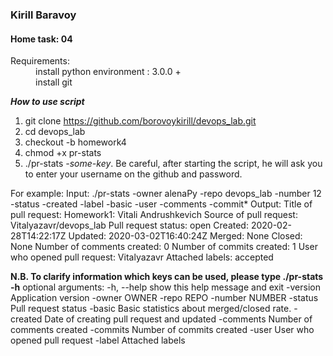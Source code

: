 ### Kirill Baravoy

#### Home task: 04

<dl>
  <dt>Requirements:</dt>
  <dd>install python environment : 3.0.0 +</dd>
  <dd>install git</dd>
</dl>

**_How to use script_** <br>
1) git clone https://github.com/borovoykirill/devops_lab.git
2) cd devops_lab
3) checkout -b homework4
4) chmod +x pr-stats
5) ./pr-stats *-some-key*. Be careful, after starting the script, he will ask you to enter 
your username on the github and password.  

For example:
Input: ./pr-stats -owner alenaPy -repo devops_lab -number 12 -status -created -label -basic -user -comments -commit*
Output:
Title of pull request: Homework1: Vitali Andrushkevich
Source of pull request: Vitalyazavr/devops_lab
Pull request status: open
Created: 2020-02-28T14:22:17Z
Updated: 2020-03-02T16:40:24Z
Merged: None
Closed: None
Number of comments created: 0
Number of commits created: 1
User who opened pull request: Vitalyazavr
Attached labels: accepted

__N.B. To clarify information which keys can be used, please type ./pr-stats -h__ 
optional arguments:
  -h, --help      show this help message and exit
  -version        Application version
  -owner OWNER    <repository owner>
  -repo REPO      <repository name>
  -number NUMBER  <pull request number>
  -status         Pull request status
  -basic          Basic statistics about merged/closed rate.
  -created        Date of creating pull request and updated
  -comments       Number of comments created
  -commits        Number of commits created
  -user           User who opened pull request
  -label          Attached labels

